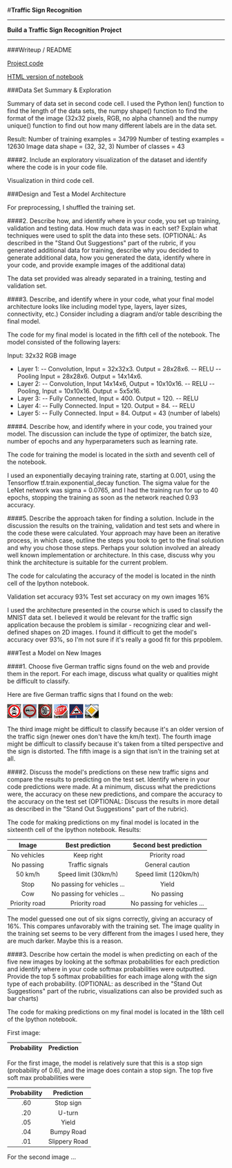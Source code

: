 #**Traffic Sign Recognition** 

---

**Build a Traffic Sign Recognition Project**

[//]: # (Image References)

[image1]: ./german_traffic_signs/sign_1.jpg "Traffic Sign 1"
[image2]: ./german_traffic_signs/sign_2.jpg "Traffic Sign 2"
[image3]: ./german_traffic_signs/sign_3.jpg "Traffic Sign 3"
[image4]: ./german_traffic_signs/sign_4.jpg "Traffic Sign 4"
[image5]: ./german_traffic_signs/sign_5.jpg "Traffic Sign 5"
[image6]: ./german_traffic_signs/sign_6.jpg "Traffic Sign 6"


---
###Writeup / README

[Project code](https://github.com/cecukemon/CarND-Traffic-Sign-Classifier-Project/blob/master/Traffic_Sign_Classifier.ipynb)

[HTML version of notebook](https://github.com/cecukemon/CarND-Traffic-Sign-Classifier-Project/blob/master/Traffic_Sign_Classifier.html)

###Data Set Summary & Exploration

Summary of data set in second code cell. I used the Python len() function to find the length of the data sets, the numpy shape() function to find the format of the image (32x32 pixels, RGB, no alpha channel) and the numpy unique() function to find out how many different labels are in the data set.

Result:
Number of training examples = 34799
Number of testing examples = 12630
Image data shape = (32, 32, 3)
Number of classes = 43

####2. Include an exploratory visualization of the dataset and identify where the code is in your code file.

Visualization in third code cell.

###Design and Test a Model Architecture

For preprocessing, I shuffled the training set.

####2. Describe how, and identify where in your code, you set up training, validation and testing data. How much data was in each set? Explain what techniques were used to split the data into these sets. (OPTIONAL: As described in the "Stand Out Suggestions" part of the rubric, if you generated additional data for training, describe why you decided to generate additional data, how you generated the data, identify where in your code, and provide example images of the additional data)

The data set provided was already separated in a training, testing and validation set.

####3. Describe, and identify where in your code, what your final model architecture looks like including model type, layers, layer sizes, connectivity, etc.) Consider including a diagram and/or table describing the final model.


The code for my final model is located in the fifth cell of the notebook. The model consisted of the following layers:

Input: 32x32 RGB image

- Layer 1:
-- Convolution, Input = 32x32x3. Output = 28x28x6.
-- RELU
-- Pooling Input = 28x28x6. Output = 14x14x6.
- Layer 2:
-- Convolution, Input 14x14x6, Output = 10x10x16.
-- RELU
-- Pooling, Input = 10x10x16. Output = 5x5x16.
- Layer 3:
-- Fully Connected, Input = 400. Output = 120.
-- RELU
- Layer 4:
-- Fully Connected. Input = 120. Output = 84.
-- RELU
- Layer 5:
-- Fully Connected. Input = 84. Output = 43 (number of labels)


####4. Describe how, and identify where in your code, you trained your model. The discussion can include the type of optimizer, the batch size, number of epochs and any hyperparameters such as learning rate.

The code for training the model is located in the sixth and seventh cell of the notebook.

I used an exponentially decaying training rate, starting at 0.001, using the Tensorflow tf.train.exponential_decay function. The sigma value for the LeNet network was sigma = 0.0765, and I had the training run for up to 40 epochs, stopping the training as soon as the network reached 0.93 accuracy.

####5. Describe the approach taken for finding a solution. Include in the discussion the results on the training, validation and test sets and where in the code these were calculated. Your approach may have been an iterative process, in which case, outline the steps you took to get to the final solution and why you chose those steps. Perhaps your solution involved an already well known implementation or architecture. In this case, discuss why you think the architecture is suitable for the current problem.

The code for calculating the accuracy of the model is located in the ninth cell of the Ipython notebook.

Validation set accuracy 93%
Test set accuracy on my own images 16%

I used the architecture presented in the course which is used to classify the MNIST data set. I believed it would be relevant for the traffic sign application because the problem is similar - recognizing clear and well-defined shapes on 2D images. I found it difficult to get the model's accuracy over 93%, so I'm not sure if it's really a good fit for this prpoblem.

###Test a Model on New Images

####1. Choose five German traffic signs found on the web and provide them in the report. For each image, discuss what quality or qualities might be difficult to classify.

Here are five German traffic signs that I found on the web:

![alt text][image1] ![alt text][image2] ![alt text][image3] 
![alt text][image4] ![alt text][image5] ![alt text][image6]

The third image might be difficult to classify because it's an older version of the traffic sign (newer ones don't have the km/h text). The fourth image might be difficult to classify because it's taken from a tilted perspective and the sign is distorted. The fifth image is a sign that isn't in the training set at all.

####2. Discuss the model's predictions on these new traffic signs and compare the results to predicting on the test set. Identify where in your code predictions were made. At a minimum, discuss what the predictions were, the accuracy on these new predictions, and compare the accuracy to the accuracy on the test set (OPTIONAL: Discuss the results in more detail as described in the "Stand Out Suggestions" part of the rubric).

The code for making predictions on my final model is located in the sixteenth cell of the Ipython notebook.
Results:

| Image			        |     Best prediction	        					|  Second best prediction |
|:---------------------:|:------------------------------:| :------------------------------:|
| No vehicles      		| Keep right   									|  Priority road |
| No passing     			| Traffic signals 										| General caution |
| 50 km/h					| Speed limit (30km/h)											|Speed limit (120km/h) |
| Stop      		| No passing for vehicles ...					 				| Yield|
| Cow			| No passing for vehicles ...      							| No passing|
| Priority road | Priority road | No passing for vehicles ... |


The model guessed one out of six signs correctly, giving an accuracy of 16%. This compares unfavorably with the training set. The image quality in the training set seems to be very different from the images I used here, they are much darker. Maybe this is a reason.

####3. Describe how certain the model is when predicting on each of the five new images by looking at the softmax probabilities for each prediction and identify where in your code softmax probabilities were outputted. Provide the top 5 softmax probabilities for each image along with the sign type of each probability. (OPTIONAL: as described in the "Stand Out Suggestions" part of the rubric, visualizations can also be provided such as bar charts)

The code for making predictions on my final model is located in the 18th cell of the Ipython notebook.

First image:

| Probability | Prediction |
|:---------------------:|:---------------------------------------------:| 


For the first image, the model is relatively sure that this is a stop sign (probability of 0.6), and the image does contain a stop sign. The top five soft max probabilities were

| Probability         	|     Prediction	        					| 
|:---------------------:|:---------------------------------------------:| 
| .60         			| Stop sign   									| 
| .20     				| U-turn 										|
| .05					| Yield											|
| .04	      			| Bumpy Road					 				|
| .01				    | Slippery Road      							|


For the second image ... 
